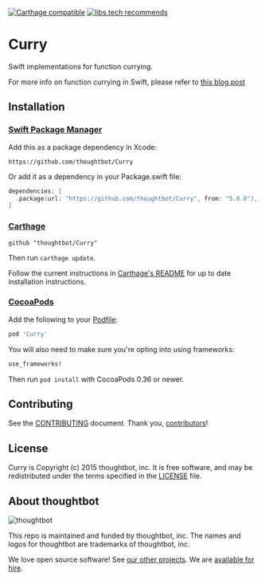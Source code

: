[![Carthage compatible](https://img.shields.io/badge/Carthage-compatible-4BC51D.svg?style=flat)](https://github.com/Carthage/Carthage)
[![libs.tech recommends](https://libs.tech/project/38838911/badge.svg)](https://libs.tech/project/38838911/curry)
# Curry #

Swift implementations for function currying.

For more info on function currying in Swift, please refer to [this blog
post][tb-curry]

[tb-curry]: https://robots.thoughtbot.com/introduction-to-function-currying-in-swift

## Installation ##

### [Swift Package Manager] ###

[Swift Package Manager]: https://swift.org/package-manager/

Add this as a package dependency in Xcode:

```
https://github.com/thoughtbot/Curry
```

Or add it as a dependency in your Package.swift file:

```swift
dependencies: [
  .package(url: "https://github.com/thoughtbot/Curry", from: "5.0.0"),
]
```

### [Carthage] ###

[Carthage]: https://github.com/Carthage/Carthage

```
github "thoughtbot/Curry"
```

Then run `carthage update`.

Follow the current instructions in [Carthage's README][carthage-installation]
for up to date installation instructions.

[carthage-installation]: https://github.com/Carthage/Carthage#adding-frameworks-to-an-application

### [CocoaPods] ###

[CocoaPods]: http://cocoapods.org

Add the following to your [Podfile](http://guides.cocoapods.org/using/the-podfile.html):

```ruby
pod 'Curry'
```

You will also need to make sure you're opting into using frameworks:

```ruby
use_frameworks!
```

Then run `pod install` with CocoaPods 0.36 or newer.

Contributing
------------

See the [CONTRIBUTING] document. Thank you, [contributors]!

[CONTRIBUTING]: CONTRIBUTING.md
[contributors]: https://github.com/thoughtbot/Curry/graphs/contributors

License
-------

Curry is Copyright (c) 2015 thoughtbot, inc. It is free software, and may be
redistributed under the terms specified in the [LICENSE] file.

[LICENSE]: /LICENSE

<!-- START /templates/footer.md -->
## About thoughtbot

![thoughtbot](https://thoughtbot.com/thoughtbot-logo-for-readmes.svg)

This repo is maintained and funded by thoughtbot, inc.
The names and logos for thoughtbot are trademarks of thoughtbot, inc.

We love open source software!
See [our other projects][community].
We are [available for hire][hire].

[community]: https://thoughtbot.com/community?utm_source=github
[hire]: https://thoughtbot.com/hire-us?utm_source=github


<!-- END /templates/footer.md -->

